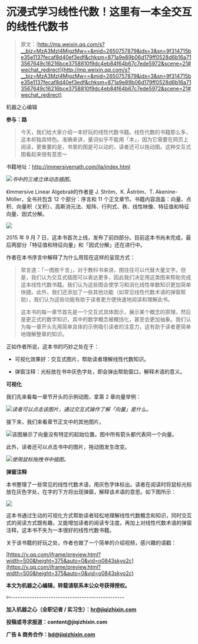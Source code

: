 # 沉浸式学习线性代数！这里有一本全交互的线性代数书

> 原文：[http://mp.weixin.qq.com/s?__biz=MzA3MzI4MjgzMw==&mid=2650757879&idx=3&sn=9f314715be35e1137fecaf8d40ef3edf&chksm=871a9e89b06d179ff0528d6b16a713567649c16216bce3758810f9dc4eb84f64b67c7ede5972&scene=21#wechat_redirect](http://mp.weixin.qq.com/s?__biz=MzA3MzI4MjgzMw==&mid=2650757879&idx=3&sn=9f314715be35e1137fecaf8d40ef3edf&chksm=871a9e89b06d179ff0528d6b16a713567649c16216bce3758810f9dc4eb84f64b67c7ede5972&scene=21#wechat_redirect)

机器之心编辑

**参与：路**

> 今天，我们给大家介绍一本好玩的线性代数书籍。线性代数的书籍那么多，这本却独具特色。准确来讲，量词似乎不能用「本」，因为它需要在网页上阅读，更重要的是，书里的图是可以动的，读者还可以拖动图。这种交互式图看起来很有意思～

书籍地址：http://immersivemath.com/ila/index.html

![](../Images/9c8ba3e5c628bec6c267c3a0fee6f53b.jpg)*书中的三维立体动态插图。*

《Immersive Linear Algebra》的作者是 J. Ström、K. Åström、T. Akenine-Möller，全书共包含 12 个部分：序言和 11 个正文章节。书籍内容涵盖：向量、点积、向量积（叉积）、高斯消元法、矩阵、行列式、秩、线性映像、特征值和特征向量、因式分解。

![](../Images/a7e00f2b6c85199373b9f52a5d904043.jpg)

2015 年 9 月 7 日，这本书首次上线，发布了前四部分。目前这本书尚未完成，最后两部分「特征值和特征向量」和「因式分解」还在进行中。

作者在本书序言中解释了为什么用现在这样的呈现方式：

> 常言道：「一图胜千言」，对于教科书来讲，图往往可以代替大量文字。但是，我们认为交互式插图可以表达更多，因此我们决定用这类图来帮助完成这本线性代数书籍。我们认为这些图会使学习和消化线性单数知识更加简单快捷。此外，我们还添加了一些其他功能（如常见线性代数术语的弹窗帮助），我们认为这些功能有助于读者更方便快速地阅读和理解此书。
> 
> 这本书的每一章节首先是一个交互式具体图示，展示某个概念的原理。然后是更正式的数学知识，其中的数学概念被概括化，甚至会更加抽象。我们认为每一章开头先用简单具体的示例吸引读者的注意力，这有助于读者更简单地理解整章的知识。

正如作者所说，这本书的巧妙之处在于：

*   可视化效果好：交互式图片，帮助读者理解线性代数知识。

*   弹窗注释：光标放在书中灰色字处，即会弹出帮助窗口，解释术语的意义。

**可视化**

我们先来看每一章节开头的示例动图，拿第 2 章向量举例：

![](../Images/ae094dded92eeed9201de8b0d2180ed6.jpg)*读者可以点击该图片，通过交互式操作了解「向量」是什么。*

接下来，我们来看章节正文中的其他图片。

![](../Images/caff55f819ccdf5281f2384b7fbd5c8f.jpg)该图展示了向量没有特定的起始位置。图中所有箭头都代表同一个向量。

此外，读者还可以点击书中的图片，拖动图发生改变。

![](../Images/cf13bdae903ed303f33bbfec66453c67.jpg)*使用鼠标拖拽书中插图。*

**弹窗注释**

本书整理了一些常见的线性代数术语，用灰色字体标出。读者在阅读时将鼠标光标放在灰色字处，在字的下方将出现弹窗，解释该术语的意思。如下图所示：

![](../Images/9ab1ec2ce7e3b493c303cde21ede16c9.jpg)

这本书通过生动的可视化方式帮助读者轻松地理解线性代数概念和知识，同时交互式的阅读方式既有趣，又能增加读者的阅读专注度。再加上对线性代数术语的弹窗注释，这本书不失为一本很好的线性代数书籍。

关于该书籍的好玩之处，作者也做了一个简单的介绍视频，感兴趣的请戳：

[https://v.qq.com/iframe/preview.html?width=500&height=375&auto=0&vid=o0843skyo2c](https://v.qq.com/iframe/preview.html?width=500&height=375&auto=0&vid=o0843skyo2c)

****本文为机器之心编辑，**转载请联系本公众号获得授权****。**

✄------------------------------------------------

**加入机器之心（全职记者 / 实习生）：hr@jiqizhixin.com**

**投稿或寻求报道：**content**@jiqizhixin.com**

**广告 & 商务合作：bd@jiqizhixin.com**